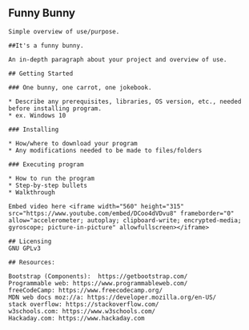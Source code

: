 ## Funny Bunny

    Simple overview of use/purpose.
    
    ##It's a funny bunny.
    
    An in-depth paragraph about your project and overview of use.
    
    ## Getting Started
    
    ### One bunny, one carrot, one jokebook.
    
    * Describe any prerequisites, libraries, OS version, etc., needed before installing program.
    * ex. Windows 10
    
    ### Installing
    
    * How/where to download your program
    * Any modifications needed to be made to files/folders
    
    ### Executing program
    
    * How to run the program
    * Step-by-step bullets
    * Walkthrough
    
    Embed video here <iframe width="560" height="315" src="https://www.youtube.com/embed/DCoo4dVDvu8" frameborder="0" allow="accelerometer; autoplay; clipboard-write; encrypted-media; gyroscope; picture-in-picture" allowfullscreen></iframe>
    
    ## Licensing
    GNU GPLv3
    
    ## Resources:
    
    Bootstrap (Components):  https://getbootstrap.com/
    Programmable web: https://www.programmableweb.com/
    freeCodeCamp: https://www.freecodecamp.org/
    MDN web docs moz://a: https://developer.mozilla.org/en-US/
    stack overflow: https://stackoverflow.com/
    w3schools.com: https://www.w3schools.com/
    Hackaday.com: https://www.hackaday.com